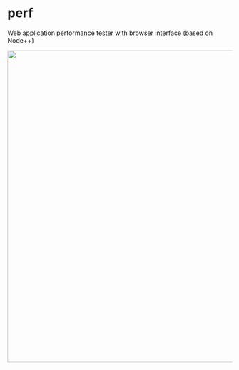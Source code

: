 # perf
Web application performance tester with browser interface (based on Node++)

<div align="center">
<img src="https://minishare.com/show?p=F8oX8Utb&i=2" width=700>
</div>

